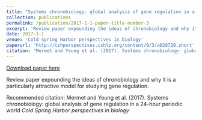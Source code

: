 ```yaml
---
title: "Systems chronobiology: global analysis of gene regulation in a 24-hour periodic world"
collection: publications
permalink: /publication/2017-1-1-paper-title-number-3
excerpt: 'Review paper expounding the ideas of chronobiology and why it is a particularly attractive model for studying gene regulation.'
date: 2017-1-1
venue: 'Cold Spring Harbor perspectives in biology'
paperurl: 'http://cshperspectives.cshlp.org/content/9/3/a028720.short'
citation: 'Mermet and Yeung et al. (2017). Systems chronobiology: global analysis of gene regulation in a 24-hour periodic world <i>Cold Spring Harbor perspectives in biology</i>'
---
```


<a href='http://cshperspectives.cshlp.org/content/9/3/a028720.short'>Download paper here</a>

Review paper expounding the ideas of chronobiology and why it is a particularly attractive model for studying gene regulation.

Recommended citation: Mermet and Yeung et al. (2017). Systems chronobiology: global analysis of gene regulation in a 24-hour periodic world <i>Cold Spring Harbor perspectives in biology</i>